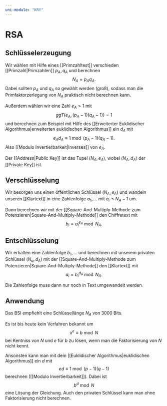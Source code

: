 ```yaml
---
uni-module: "KRY"
---
```


# RSA

## Schlüsselerzeugung

Wir wählen mit Hilfe eines [[Primzahltest]] verschieden [[Primzahl|Primzahlen]] $p_A,q_A$ und berechnen
$$N_A=p_Aq_A.$$
Dabei sollten $p_A$ und $q_A$ so gewählt werden (groß), sodass man die Primfaktorzerlegung von $N_A$ praktisch nicht berechnen kann.

Außerdem wählen wir eine Zahl $e_A>1$ mit
$$ggT(e_A, (p_A-1)(q_A-1))=1$$
und berechnen zum Beispiel mit Hilfe des [[Erweiterter Euklidischer Algorithmus|erweiterten euklidischen Algorithmus]] ein $d_A$ mit
$$e_Ad_A\equiv 1 \bmod (p_A-1)(q_A-1).$$
Also [[Modulo Invertierbarkeit|Inverses]] von $e_A$.

Der [[Address|Public Key]] ist das Tupel $(N_A, e_A)$, wobei $(N_A, d_A)$ der [[Private Key]] ist.

## Verschlüsselung

Wir besorgen uns einen öffentlichen Schlüssel $(N_A, e_A)$ und wandeln unseren [[Klartext]] in eine Zahlenfolge $a_1,\dots$ mit $a_i\leq N_A-1$ um.

Dann berechnen wir mit der [[Square-And-Multiply-Methode zum Potenzieren|Square-And-Multiply-Methode]] den Chiffretext mit
$$b_i=a_i^{e_A}\bmod N_A.$$

## Entschlüsselung

Wir erhalten eine Zahlenfolge $b_1,\dots$ und berechnen mit unserem privaten Schlüssel $(N_a, d_A)$ mit der [[Square-And-Multiply-Methode zum Potenzieren|Square-And-Multiply-Methode]] den [[Klartext]] mit
$$a_i=b_i^{d_A}\bmod N_A.$$

Die Zahlenfolge muss dann nur noch in Text umgewandelt werden.

## Anwendung

Das BSI empfiehlt eine Schlüssellänge $N_A$ von 3000 Bits.

Es ist bis heute kein Verfahren bekannt um
$$x^e \equiv b \bmod N$$
bei Kentniss von $N$ und $e$ für $b$ zu lösen, wenn man die Faktorisierung von $N$
nicht kennt.

Ansonsten kann man mit dem [[Euklidischer Algorithmus|euklidischen Algorithmus]] ein $d$ mit
$$e d \equiv 1 \bmod (p-1)(q-1)$$
berechnen ([[Modulo Invertierbarkeit]]). Dabei ist
$$b^d\bmod N$$
eine Lösung der Gleichung.
Auch den privaten Schlüssel kann man ohne Faktorisierung nicht berechnen.
